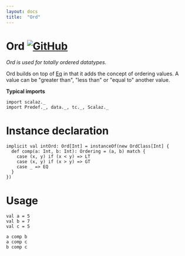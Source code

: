 ```yaml
---
layout: docs
title:  "Ord"
---
```


# Ord [![GitHub](../img/github.png)](https://github.com/scalaz/scalaz/blob/series/8.0.x/base/shared/src/main/scala/scalaz/tc/ord.scala)

*Ord is used for totally ordered datatypes.*

Ord builds on top of [Eq](../tc/Eq.html) in that it adds the concept of ordering values.
A value can be "greater than", "less than" or "equal to" another value.

**Typical imports**

```tut:silent
import scalaz._
import Predef._, data._, tc._, Scalaz._
```

# Instance declaration

```tut
implicit val intOrd: Ord[Int] = instanceOf(new OrdClass[Int] {
  def comp(a: Int, b: Int): Ordering = (a, b) match {
    case (x, y) if (x < y) => LT
    case (x, y) if (x > y) => GT
    case _ => EQ
  }
})
```

# Usage

```tut
val a = 5
val b = 7
val c = 5

a comp b
a comp c
b comp c
```
